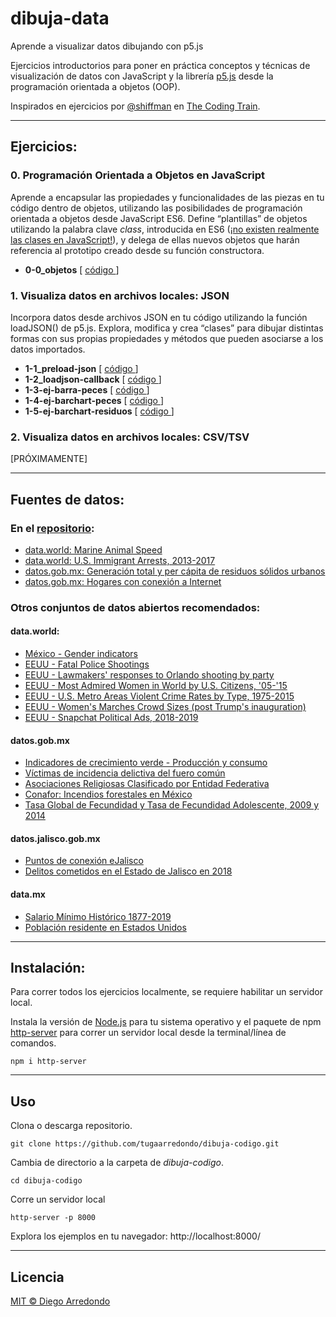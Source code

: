# dibuja-data
Aprende a visualizar datos dibujando con p5.js

Ejercicios introductorios para poner en práctica conceptos y técnicas de visualización de datos con JavaScript y la librería [p5.js](https://p5js.org/) desde la programación orientada a objetos (OOP).

Inspirados en ejercicios por [@shiffman](https://github.com/CodingTrain/website) en [The Coding Train](https://www.youtube.com/playlist?list=PLRqwX-V7Uu6Zy51Q-x9tMWIv9cueOFTFA).

___

## Ejercicios:

### 0. Programación Orientada a Objetos en JavaScript
Aprende a encapsular las propiedades y funcionalidades de las piezas en tu código dentro de objetos, utilizando las posibilidades de programación orientada a objetos desde JavaScript ES6. Define “plantillas” de objetos utilizando la palabra clave *class*, introducida en ES6 ([¡no existen realmente las clases en JavaScript!](https://github.com/getify/You-Dont-Know-JS/blob/2nd-ed/objects-classes/ch4.md)), y delega de ellas nuevos objetos que harán referencia al prototipo creado desde su función constructora.

- **0-0_objetos**  [ [ código ](ejercicios/0-0_objetos) ]

### 1. Visualiza datos en archivos locales: JSON
Incorpora datos desde archivos JSON en tu código utilizando la función loadJSON() de p5.js. Explora, modifica y crea “clases” para dibujar distintas formas con sus propias propiedades y métodos que pueden asociarse a los datos importados.

- **1-1_preload-json**  [ [ código ](ejercicios/1-1_preload-json) ]
- **1-2_loadjson-callback**  [ [ código ](ejercicios/1-2_loadjson-callback)] 
- **1-3-ej-barra-peces**  [ [ código ](ejercicios/1-3_ej-barras-peces) ]
- **1-4-ej-barchart-peces**  [ [ código ](ejercicios/1-4_ej-barchart-peces) ]
- **1-5-ej-barchart-residuos** [ [ código ](ejercicios/1-5_ej-barchart-residuos) ]

### 2. Visualiza datos en archivos locales: CSV/TSV

 [PRÓXIMAMENTE]

____

## Fuentes de datos:
### En el [repositorio](data/):
- [data.world: Marine Animal Speed](https://data.world/jamesgray/marine-animal-speed)
- [data.world: U.S. Immigrant Arrests, 2013-2017](https://data.world/carlvlewis/us-immigrant-arrests-2013-2017)
- [datos.gob.mx: Generación total y per cápita de residuos sólidos urbanos](https://datos.gob.mx/busca/dataset/indicadores-de-crecimiento-verde--produccion-y-consumo)
- [datos.gob.mx: Hogares con conexión a Internet](https://datos.gob.mx/busca/dataset/hogares-con-conexion-a-internet-derechos-culturales-recepcion-del-derecho)

### Otros conjuntos de datos abiertos recomendados:
#### data.world:
- [México - Gender indicators](https://data.world/hdx/0994721a-502f-4631-b64f-3f83f9188731)
- [EEUU - Fatal Police Shootings](https://data.world/data-society/fatal-police-shootings)
- [EEUU - Lawmakers' responses to Orlando shooting by party](https://data.world/carlvlewis/lawmakers-responses-to-orlando-shooting-by-party-affiliatio)
- [EEUU - Most Admired Women in World by U.S. Citizens, '05-'15](https://data.world/carlvlewis/most-admired-women-in-world-by-u-s-citizens-05-15)
- [EEUU - U.S. Metro Areas Violent Crime Rates by Type, 1975-2015](https://data.world/carlvlewis/u-s-metro-areas-violent-crime-rates-by-type-1970-2015)
- [EEUU - Women's Marches Crowd Sizes (post Trump's inauguration)](https://data.world/carlvlewis/womens-marches-crowd-sizes)
- [EEUU - Snapchat Political Ads, 2018-2019](https://data.world/carlvlewis/snapchat-political-ads-2018-2019/workspace/project-summary?agentid=carlvlewis&datasetid=snapchat-political-ads-2018-2019) 

#### datos.gob.mx
- [Indicadores de crecimiento verde - Producción y consumo](https://datos.gob.mx/busca/dataset/indicadores-de-crecimiento-verde--produccion-y-consumo)
- [Víctimas de incidencia delictiva del fuero común](https://datos.gob.mx/busca/dataset/victimas-de-incidencia-delictiva-del-fuero-comun)
- [Asociaciones Religiosas Clasificado por Entidad Federativa](https://datos.gob.mx/busca/dataset/direccion-general-de-asociaciones-religiosas/resource/13ed1470-8483-4883-843b-875da69b15b1)
- [Conafor: Incendios forestales en México](https://datos.gob.mx/busca/dataset/incendios-forestales)
- [Tasa Global de Fecundidad y Tasa de Fecundidad Adolescente, 2009 y 2014](https://datos.gob.mx/busca/dataset/salud-sexual-y-reproductiva/resource/2413210a-0137-491e-b3d9-0f015dbce02e)

#### datos.jalisco.gob.mx
- [Puntos de conexión eJalisco](https://datos.jalisco.gob.mx/dataset/puntos-de-conexion-ejalisco)
- [Delitos cometidos en el Estado de Jalisco en 2018](https://datos.jalisco.gob.mx/dataset/delitos-cometidos-en-el-estado-de-jalisco-en-2018)

#### data.mx
- [Salario Mínimo Histórico 1877-2019](http://datamx.io/dataset/salario-minimo-historico-1877-2019/resource/86a113d7-3f44-4817-8adc-cb0d226a9d5b)
- [Población residente en Estados Unidos](http://datamx.io/dataset/poblacion-residente-en-estados-unidos)
___ 

## Instalación:
Para correr todos los ejercicios localmente, se requiere habilitar un servidor local.

Instala la versión de [Node.js](https://nodejs.org/en/download/) para tu sistema operativo y el paquete de npm [http-server](https://www.npmjs.com/package/http-server) para correr un servidor local desde la terminal/línea de comandos.

```
npm i http-server
````
___

## Uso

Clona o descarga repositorio.
```
git clone https://github.com/tugaarredondo/dibuja-codigo.git
```

Cambia de directorio a la carpeta de *dibuja-codigo*.

```
cd dibuja-codigo
```

Corre un servidor local
```
http-server -p 8000
```

Explora los ejemplos en tu navegador: http://localhost:8000/
____

## Licencia

[MIT © Diego Arredondo](../LICENSE)
